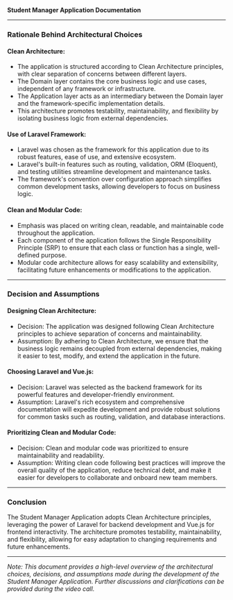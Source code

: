 **Student Manager Application Documentation**

---

### Rationale Behind Architectural Choices

#### Clean Architecture:
- The application is structured according to Clean Architecture principles, with clear separation of concerns between different layers.
- The Domain layer contains the core business logic and use cases, independent of any framework or infrastructure.
- The Application layer acts as an intermediary between the Domain layer and the framework-specific implementation details.
- This architecture promotes testability, maintainability, and flexibility by isolating business logic from external dependencies.

#### Use of Laravel Framework:
- Laravel was chosen as the framework for this application due to its robust features, ease of use, and extensive ecosystem.
- Laravel's built-in features such as routing, validation, ORM (Eloquent), and testing utilities streamline development and maintenance tasks.
- The framework's convention over configuration approach simplifies common development tasks, allowing developers to focus on business logic.

#### Clean and Modular Code:
- Emphasis was placed on writing clean, readable, and maintainable code throughout the application.
- Each component of the application follows the Single Responsibility Principle (SRP) to ensure that each class or function has a single, well-defined purpose.
- Modular code architecture allows for easy scalability and extensibility, facilitating future enhancements or modifications to the application.

---

### Decision and Assumptions

#### Designing Clean Architecture:
- Decision: The application was designed following Clean Architecture principles to achieve separation of concerns and maintainability.
- Assumption: By adhering to Clean Architecture, we ensure that the business logic remains decoupled from external dependencies, making it easier to test, modify, and extend the application in the future.

#### Choosing Laravel and Vue.js:
- Decision: Laravel was selected as the backend framework for its powerful features and developer-friendly environment.
- Assumption: Laravel's rich ecosystem and comprehensive documentation will expedite development and provide robust solutions for common tasks such as routing, validation, and database interactions.

#### Prioritizing Clean and Modular Code:
- Decision: Clean and modular code was prioritized to ensure maintainability and readability.
- Assumption: Writing clean code following best practices will improve the overall quality of the application, reduce technical debt, and make it easier for developers to collaborate and onboard new team members.

---

### Conclusion
The Student Manager Application adopts Clean Architecture principles, leveraging the power of Laravel for backend development and Vue.js for frontend interactivity. The architecture promotes testability, maintainability, and flexibility, allowing for easy adaptation to changing requirements and future enhancements.

---

*Note: This document provides a high-level overview of the architectural choices, decisions, and assumptions made during the development of the Student Manager Application. Further discussions and clarifications can be provided during the video call.*